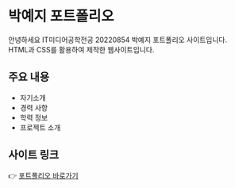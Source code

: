 # 박예지 포트폴리오

안녕하세요 IT미디어공학전공 20220854 박예지 포트폴리오 사이트입니다.  
HTML과 CSS를 활용하여 제작한 웹사이트입니다.

## 주요 내용
- 자기소개
- 경력 사항
- 학력 정보
- 프로젝트 소개

## 사이트 링크
👉 [포트폴리오 바로가기](https://yeji119.github.io/portfolio/)
